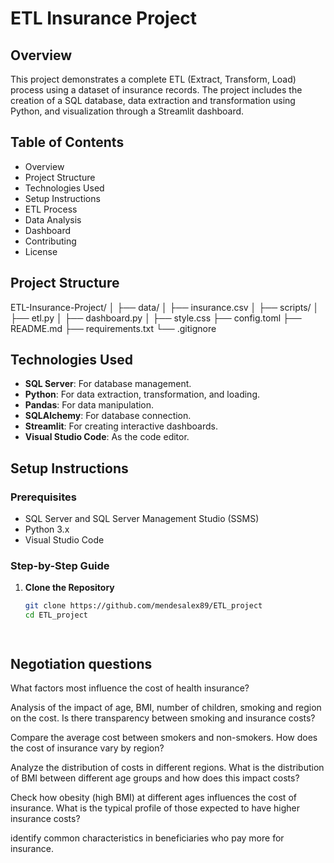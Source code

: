 # ETL Insurance Project

## Overview
This project demonstrates a complete ETL (Extract, Transform, Load) process using a dataset of insurance records. The project includes the creation of a SQL database, data extraction and transformation using Python, and visualization through a Streamlit dashboard.

## Table of Contents
- Overview
- Project Structure
- Technologies Used
- Setup Instructions
- ETL Process
- Data Analysis
- Dashboard
- Contributing
- License

## Project Structure

ETL-Insurance-Project/
│
├── data/
│   ├── insurance.csv
│
├── scripts/
│   ├── etl.py
│   ├── dashboard.py
│
├── style.css
├── config.toml
├── README.md
├── requirements.txt
└── .gitignore

## Technologies Used
- **SQL Server**: For database management.
- **Python**: For data extraction, transformation, and loading.
- **Pandas**: For data manipulation.
- **SQLAlchemy**: For database connection.
- **Streamlit**: For creating interactive dashboards.
- **Visual Studio Code**: As the code editor.

## Setup Instructions

### Prerequisites
- SQL Server and SQL Server Management Studio (SSMS)
- Python 3.x
- Visual Studio Code

### Step-by-Step Guide

1. **Clone the Repository**
   ```bash
   git clone https://github.com/mendesalex89/ETL_project
   cd ETL_project




## Negotiation questions 


What factors most influence the cost of health insurance?

Analysis of the impact of age, BMI, number of children, smoking and region on the cost.
Is there transparency between smoking and insurance costs?

Compare the average cost between smokers and non-smokers.
How does the cost of insurance vary by region?

Analyze the distribution of costs in different regions.
What is the distribution of BMI between different age groups and how does this impact costs?

Check how obesity (high BMI) at different ages influences the cost of insurance.
What is the typical profile of those expected to have higher insurance costs?

identify common characteristics in beneficiaries who pay more for insurance.